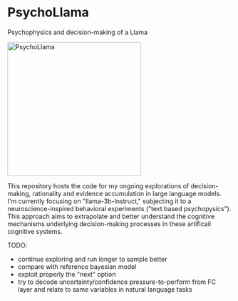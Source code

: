 # PsychoLlama
Psychophysics and decision-making of a Llama 

<p float="left">
  <img src="https://github.com/gmatteuc/PsychoLlama/assets/26957038/96028fb4-acec-43cb-845a-09249917a913" width="300" alt="PsychoLlama">
</p>

This repository hosts the code for my ongoing explorations of decision-making, rationality and evidence accumulation in large language models. I'm currently focusing on "llama-3b-Instruct," subjecting it to a neuroscience-inspired behavioral experiments ("text based psychopysics"). This approach aims to extrapolate and better understand the cognitive mechanisms underlying decision-making processes in these artificail cognitive systems.

TODO:
- continue exploring and run longer to sample better
- compare with reference bayesian model
- exploit properly the "next" option
- try to decode uncertainty/confidence pressure-to-perform from FC layer and relate to same variables in natural language tasks
